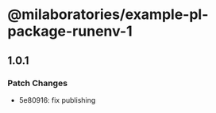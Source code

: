 # @milaboratories/example-pl-package-runenv-1

## 1.0.1

### Patch Changes

- 5e80916: fix publishing
